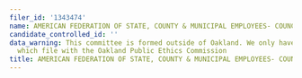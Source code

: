 ```yaml
---
filer_id: '1343474'
name: AMERICAN FEDERATION OF STATE, COUNTY & MUNICIPAL EMPLOYEES- COUNCIL 57 PAC
candidate_controlled_id: ''
data_warning: This committee is formed outside of Oakland. We only have data on committees
  which file with the Oakland Public Ethics Commission
title: AMERICAN FEDERATION OF STATE, COUNTY & MUNICIPAL EMPLOYEES- COUNCIL 57 PAC
---
```

